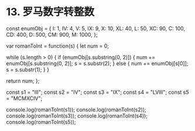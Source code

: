 # 13. 罗马数字转整数

const enumObj = {
  I: 1,
  IV: 4,
  V: 5,
  IX: 9,
  X: 10,
  XL: 40,
  L: 50,
  XC: 90,
  C: 100,
  CD: 400,
  D: 500,
  CM: 900,
  M: 1000,
};

var romanToInt = function(s) {
  let num = 0;

  while (s.length > 0) {
    if (enumObj[s.substring(0, 2)]) {
      num += enumObj[s.substring(0, 2)];
      s = s.substr(2);
    } else {
      num += enumObj[s[0]];
      s = s.substr(1);
    }
  }

  return num;
};

const s1 = "III";
const s2 = "IV";
const s3 = "IX";
const s4 = "LVIII";
const s5 = "MCMXCIV";

console.log(romanToInt(s1));
console.log(romanToInt(s2));
console.log(romanToInt(s3));
console.log(romanToInt(s4));
console.log(romanToInt(s5));
